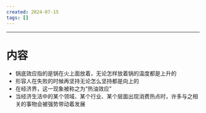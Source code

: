 ```yaml
---
created: 2024-07-15
tags: []
---
```

---
# 内容

- 锅底效应指的是锅在火上面放着，无论怎样放着锅的温度都是上升的
- 形容人在失败的时候再坚持无论怎么坚持都是向上的
- 在经济界，这一现象被称之为“热油效应”
- 当经济生活中的某个领域、某个行业、某个层面出现消费热点时，许多与之相关的事物会被强势带动着发展